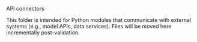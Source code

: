 API connectors

This folder is intended for Python modules that communicate with external systems (e.g., model APIs, data services). Files will be moved here incrementally post-validation.

